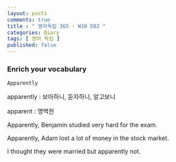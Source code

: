 ```yaml
---
layout: posts
comments: true
title : " 영어독립 365 - W10 D02 "
categories: Diary
tags: [ 영어 독립 ]
published: false
---
```


### Enrich your vocabulary

```text
Apparently
```

apparently
 : 보아하니, 듣자하니, 알고보니

apparent
 : 명백한

Apparently, Benjamin studied very hard for the exam.

Apparently, Adam lost a lot of money in the stock market.

I thought they were married but apparently not.
